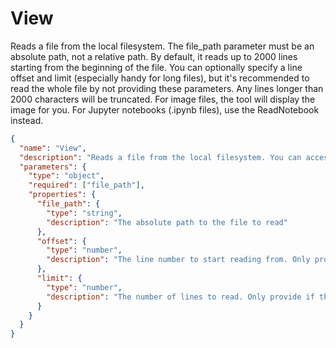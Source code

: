 # View

Reads a file from the local filesystem. The file_path parameter must be an absolute path, not a relative path. By default, it reads up to 2000 lines starting from the beginning of the file. You can optionally specify a line offset and limit (especially handy for long files), but it's recommended to read the whole file by not providing these parameters. Any lines longer than 2000 characters will be truncated. For image files, the tool will display the image for you. For Jupyter notebooks (.ipynb files), use the ReadNotebook instead.

```json
{
  "name": "View",
  "description": "Reads a file from the local filesystem. You can access any file directly by using this tool.",
  "parameters": {
    "type": "object",
    "required": ["file_path"],
    "properties": {
      "file_path": {
        "type": "string",
        "description": "The absolute path to the file to read"
      },
      "offset": {
        "type": "number",
        "description": "The line number to start reading from. Only provide if the file is too large to read at once"
      },
      "limit": {
        "type": "number",
        "description": "The number of lines to read. Only provide if the file is too large to read at once."
      }
    }
  }
}
```